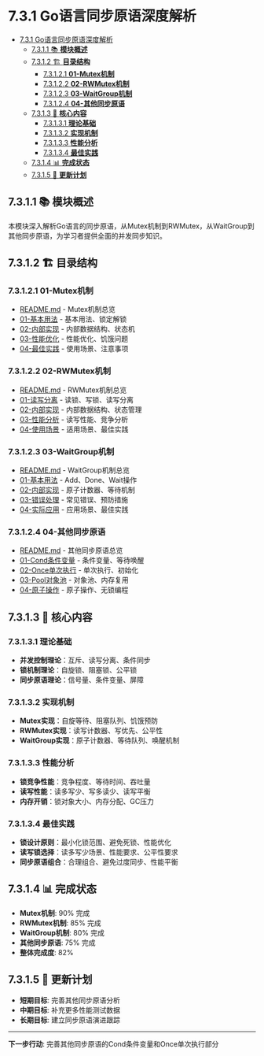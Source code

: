 # 7.3.1 Go语言同步原语深度解析

<!-- TOC START -->
- [7.3.1 Go语言同步原语深度解析](#731-go语言同步原语深度解析)
  - [7.3.1.1 📚 **模块概述**](#7311--模块概述)
  - [7.3.1.2 🏗️ **目录结构**](#7312-️-目录结构)
    - [7.3.1.2.1 **01-Mutex机制**](#73121-01-mutex机制)
    - [7.3.1.2.2 **02-RWMutex机制**](#73122-02-rwmutex机制)
    - [7.3.1.2.3 **03-WaitGroup机制**](#73123-03-waitgroup机制)
    - [7.3.1.2.4 **04-其他同步原语**](#73124-04-其他同步原语)
  - [7.3.1.3 🎯 **核心内容**](#7313--核心内容)
    - [7.3.1.3.1 **理论基础**](#73131-理论基础)
    - [7.3.1.3.2 **实现机制**](#73132-实现机制)
    - [7.3.1.3.3 **性能分析**](#73133-性能分析)
    - [7.3.1.3.4 **最佳实践**](#73134-最佳实践)
  - [7.3.1.4 📊 **完成状态**](#7314--完成状态)
  - [7.3.1.5 🔄 **更新计划**](#7315--更新计划)
<!-- TOC END -->

## 7.3.1.1 📚 **模块概述**

本模块深入解析Go语言的同步原语，从Mutex机制到RWMutex，从WaitGroup到其他同步原语，为学习者提供全面的并发同步知识。

## 7.3.1.2 🏗️ **目录结构**

### 7.3.1.2.1 **01-Mutex机制**

- [README.md](01-Mutex机制/README.md) - Mutex机制总览
- [01-基本用法](01-Mutex机制/01-基本用法/) - 基本用法、锁定解锁
- [02-内部实现](01-Mutex机制/02-内部实现/) - 内部数据结构、状态机
- [03-性能优化](01-Mutex机制/03-性能优化/) - 性能优化、饥饿问题
- [04-最佳实践](01-Mutex机制/04-最佳实践/) - 使用场景、注意事项

### 7.3.1.2.2 **02-RWMutex机制**

- [README.md](02-RWMutex机制/README.md) - RWMutex机制总览
- [01-读写分离](02-RWMutex机制/01-读写分离/) - 读锁、写锁、读写分离
- [02-内部实现](02-RWMutex机制/02-内部实现/) - 内部数据结构、状态管理
- [03-性能分析](02-RWMutex机制/03-性能分析/) - 读写性能、竞争分析
- [04-使用场景](02-RWMutex机制/04-使用场景/) - 适用场景、最佳实践

### 7.3.1.2.3 **03-WaitGroup机制**

- [README.md](03-WaitGroup机制/README.md) - WaitGroup机制总览
- [01-基本用法](03-WaitGroup机制/01-基本用法/) - Add、Done、Wait操作
- [02-内部实现](03-WaitGroup机制/02-内部实现/) - 原子计数器、等待机制
- [03-错误处理](03-WaitGroup机制/03-错误处理/) - 常见错误、预防措施
- [04-实际应用](03-WaitGroup机制/04-实际应用/) - 应用场景、最佳实践

### 7.3.1.2.4 **04-其他同步原语**

- [README.md](04-其他同步原语/README.md) - 其他同步原语总览
- [01-Cond条件变量](04-其他同步原语/01-Cond条件变量/) - 条件变量、等待唤醒
- [02-Once单次执行](04-其他同步原语/02-Once单次执行/) - 单次执行、初始化
- [03-Pool对象池](04-其他同步原语/03-Pool对象池/) - 对象池、内存复用
- [04-原子操作](04-其他同步原语/04-原子操作/) - 原子操作、无锁编程

## 7.3.1.3 🎯 **核心内容**

### 7.3.1.3.1 **理论基础**

- **并发控制理论**：互斥、读写分离、条件同步
- **锁机制理论**：自旋锁、阻塞锁、公平锁
- **同步原语理论**：信号量、条件变量、屏障

### 7.3.1.3.2 **实现机制**

- **Mutex实现**：自旋等待、阻塞队列、饥饿预防
- **RWMutex实现**：读写计数器、写优先、公平性
- **WaitGroup实现**：原子计数器、等待队列、唤醒机制

### 7.3.1.3.3 **性能分析**

- **锁竞争性能**：竞争程度、等待时间、吞吐量
- **读写性能**：读多写少、写多读少、读写平衡
- **内存开销**：锁对象大小、内存分配、GC压力

### 7.3.1.3.4 **最佳实践**

- **锁设计原则**：最小化锁范围、避免死锁、性能优化
- **读写锁选择**：读多写少场景、性能要求、公平性要求
- **同步原语组合**：合理组合、避免过度同步、性能平衡

## 7.3.1.4 📊 **完成状态**

- **Mutex机制**: 90% 完成
- **RWMutex机制**: 85% 完成
- **WaitGroup机制**: 80% 完成
- **其他同步原语**: 75% 完成
- **整体完成度**: 82%

## 7.3.1.5 🔄 **更新计划**

- **短期目标**: 完善其他同步原语分析
- **中期目标**: 补充更多性能测试数据
- **长期目标**: 建立同步原语演进跟踪

---

**下一步行动**: 完善其他同步原语的Cond条件变量和Once单次执行部分
